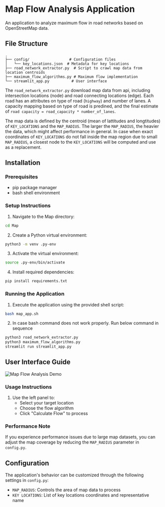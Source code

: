 # Map Flow Analysis Application

An application to analyze maximum flow in road networks based on OpenStreetMap data.

## File Structure

```
.
├── config/                  # Configuration files
│   └── key_locations.json  # Metadata for key locations
├── road_network_extractor.py  # Script to crawl map data from location centroids
├── maximum_flow_algorithms.py # Maximum flow implementation
└── streamlit_app.py          # User interface
```

The `road_network_extractor.py` download map data from api, including intersection locations (node) and road connecting locations (edge). Each road has an attributes on type of road (`highway`) and number of lanes. A capacity mapping based on type of road is predined, and the final estimate of `road capacity = road_capacity * number_of_lanes`. 

The map data is defined by the centroid (mean of lattitudes and longtitudes) of `KEY_LOCATIONS` and the `MAP_RADIUS`. The larger the `MAP_RADIUS`, the heavier the data, which might affect performance in general. In case when exact coordinates of `KEY_LOCATIONS` do not fall inside the map region due to small `MAP_RADIUS`, a closest node to the `KEY_LOCATIONS` will be computed and use as a replacement.

## Installation

### Prerequisites
- pip package manager
- bash shell environment

### Setup Instructions

1. Navigate to the Map directory:
```bash
cd Map
```

2. Create a Python virtual environment:
```bash
python3 -m venv .py-env
```

3. Activate the virtual environment:
```bash
source .py-env/bin/activate
```

4. Install required dependencies:
```bash
pip install requirements.txt
```

### Running the Application

1. Execute the application using the provided shell script:
```bash
bash map_app.sh
```

2. In case bash command does not work properly. Run below command in sequence 
```bash
python3 road_network_extractor.py
python3 maximum_flow_algorithms.py
streamlit run streamlit_app.py
```


## User Interface Guide

![Map Flow Analysis Demo](./map_demo.png)

### Usage Instructions

1. Use the left panel to:
   - Select your target location
   - Choose the flow algorithm
   - Click "Calculate Flow" to process

### Performance Note

If you experience performance issues due to large map datasets, you can adjust the map coverage by reducing the `MAP_RADIUS` parameter in `config.py`.

## Configuration

The application's behavior can be customized through the following settings in `config.py`:
- `MAP_RADIUS`: Controls the area of map data to process
- `KEY LOCATIONS`: List of key locations coordinates and representative name

